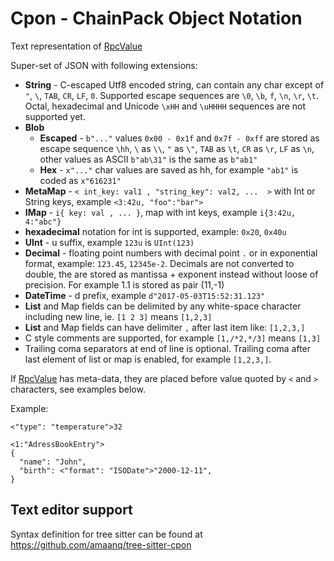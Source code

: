 # Cpon - ChainPack Object Notation

Text representation of [RpcValue](rpcvalue.md)

Super-set of JSON with following extensions:
* **String** - C-escaped Utf8 encoded string, can contain any char except of `"`, `\`, `TAB`, `CR`, `LF`, `0`. Supported escape sequences are `\0`, `\b`, `f`, `\n`, `\r`, `\t`. Octal, hexadecimal and Unicode `\xHH` and `\uHHHH` sequences are not supported yet.
* **Blob**
  * **Escaped** - `b"..."` values `0x00 - 0x1f` and `0x7f - 0xff` are stored as escape sequence `\hh`, `\` as `\\`, `"` as `\"`, `TAB` as `\t`, `CR` as `\r`, `LF` as `\n`, other values as ASCII `b"ab\31"` is the same as `b"ab1"`
  * **Hex** - `x"..."` char values are saved as hh, for example `"ab1"` is coded as `x"616231"` 
* **MetaMap** - `< int_key: val1 , "string_key": val2, ...  >` with Int or String keys, example `<3:42u, "foo":"bar">`
* **IMap** - `i{ key: val , ... }`, map with int keys, example `i{3:42u, 4:"abc"}`
* **hexadecimal** notation for int is supported, example: `0x20`, `0x40u`
* **UInt** - u suffix, example `123u` is `UInt(123)`
* **Decimal** - floating point numbers with decimal point `.` or in exponential format, example: `123.45`, `12345e-2`. Decimals are not converted to double, the are stored as mantissa + exponent instead without loose of precision. For example 1.1 is stored as pair (11,-1) 
* **DateTime** - d prefix, example `d"2017-05-03T15:52:31.123"`
* **List** and Map fields can be delimited by any white-space character including new line, ie. `[1 2 3]` means `[1,2,3]`
* **List** and Map fields can have delimiter `,` after last item like: `[1,2,3,]`
* C style comments are supported, for example `[1,/*2,*/3]` means `[1,3]`
* Trailing coma separators at end of line is optional. Trailing coma after last element of list or map is enabled, for example `[1,2,3,]`.

If [RpcValue](rpcvalue.md) has meta-data, they are placed before value quoted by `<` and `>` characters, see examples below.
 
Example:
```
<"type": "temperature">32
```
```
<1:"AdressBookEntry">
{
  "name": "John",
  "birth": <"format": "ISODate">"2000-12-11",
}
```

## Text editor support
Syntax definition for tree sitter can be found at <https://github.com/amaanq/tree-sitter-cpon>